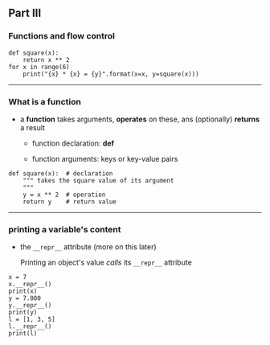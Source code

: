 ## Part III
### Functions and flow control

~~~~{.python}
def square(x):
    return x ** 2
for x in range(6)
    print("{x} * {x} = {y}".format(x=x, y=square(x)))
~~~~

---

### What is a function

* a __function__ takes arguments, __operates__ on these, ans (optionally) __returns__ a result

  * function declaration: __def__

  * function arguments: keys or key-value pairs 

~~~~{.python}
def square(x):  # declaration
    """ takes the square value of its argument
    """
    y = x ** 2  # operation
    return y    # return value
~~~~

---

### printing a variable's content

* the `__repr__` attribute (more on this later)

  Printing an object's value _calls_ its `__repr__` attribute

~~~~{.python}
x = 7
x.__repr__()
print(x)
y = 7.000
y.__repr__()
print(y)
l = [1, 3, 5]
l.__repr__()
print(l)
~~~~
